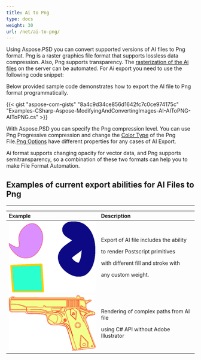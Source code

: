 ```yaml
---
title: Ai to Png
type: docs
weight: 30
url: /net/ai-to-png/
---
```


Using Aspose.PSD you can convert supported versions of AI files to Png format. Png is a raster graphics file format that supports lossless data compression. Also, Png supports transparency. The [rasterization of the Ai files](/psd/net/converting-ai-image-to-raster-format/) on the server can be automated. For Ai export you need to use the following code snippet:

Below provided sample code demonstrates how to export the AI file to Png format programmatically.

{{< gist "aspose-com-gists" "8a4c9d34ce856d1642fc7c0ce974175c" "Examples-CSharp-Aspose-ModifyingAndConvertingImages-AI-AIToPNG-AIToPNG.cs" >}}

With Aspose.PSD you can specify the Png compression level. You can use Png Progressive compression and change the [Color Type](https://reference.aspose.com/psd/net/aspose.psd.imageoptions/pngoptions/properties/colortype) of the Png File.[Png Options](https://reference.aspose.com/psd/net/aspose.psd.imageoptions/pngoptions) have different properties for any cases of AI Export.

Ai format supports changing opacity for vector data, and Png supports semitransparency, so a combination of these two formats can help you to make File Format Automation.
## **Examples of current export abilities for AI Files to Png**
-----

|**Example**|**Description**|
| :- | :- |
|![todo:image_alt_text](ai-to-png_1.png)|<p>Export of AI file includes the ability</p><p>to render Postscript primitives</p><p>with different fill and stroke with</p><p>any custom weight.</p>|
|![todo:image_alt_text](ai-to-png_2.png)|<p>Rendering of complex paths from AI file</p><p>using C# API without Adobe Illustrator</p>|

